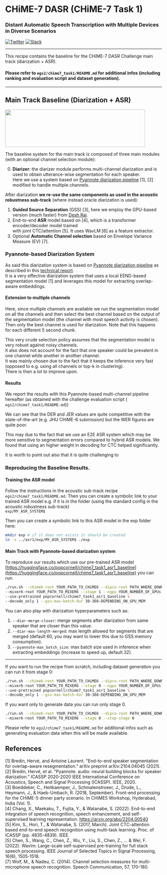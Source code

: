 # CHiME-7 DASR (CHiME-7 Task 1)

### Distant Automatic Speech Transcription with Multiple Devices in Diverse Scenarios

[![Twitter](https://img.shields.io/twitter/url/https/twitter.com/chimechallenge.svg?style=social&label=Follow%20%40chimechallenge)](https://twitter.com/chimechallenge)
[![Slack][slack-badge]][slack-invite]

---
This recipe contains the baseline for the CHiME-7 DASR Challenge main track (diarization + ASR).

#### Please refer to `egs2/chime7_task1/README.md` for additional infos (including ranking and evaluation script and dataset generation).

---

## Main Track Baseline (Diarization + ASR)
<img src="https://www.chimechallenge.org/current/task1/images/baseline.png" width="450" height="120" />

The baseline system for the main track is composed of three main modules (with an optional channel selection module):

0. **Diarizer**: the diarizer module performs multi-channel diarization and is used to obtain utterance-wise segmentation
for each speaker. <br>
Here we use a system based on [Pyannote diarization pipeline](https://huggingface.co/pyannote/speaker-diarization) [1], [2] modified
to handle multiple channels.

After diarization **we re-use the same components as used in the acoustic robustness sub-track** (where instead oracle diarization is used):

1. **Guided Source Separation** (GSS) [3], here we employ the GPU-based version (much faster) from [Desh Raj](https://github.com/desh2608/gss).
2. End-to-end **ASR** model based on [4], which is a transformer encoder/decoder model trained <br>
with joint CTC/attention [5]. It uses WavLM [6] as a feature extractor.
3. Optional **Automatic Channel selection** based on Envelope Variance Measure (EV) [7].


### Pyannote-based Diarization System

As said this diarization system is based on [Pyannote diarization pipeline](https://huggingface.co/pyannote/speaker-diarization) as described in
this [technical report](https://huggingface.co/pyannote/speaker-diarization/resolve/main/technical_report_2.1.pdf). <br>
It is a very effective diarization system that uses a local EEND-based segmentation model [1] and leverages this model
for extracting overlap-aware embeddings.

#### Extension to multiple channels
Here, since multiple channels are available we run the segmentation model on all the channels
and then select the best channel based on the output of the segmentation model (the channel with most speech activity is chosen).
<br> Then only the best channel is used for diarization. Note that this happens for each different 5 second chunk.

This very crude selection policy assumes that the segmentation model is very robust against noisy channels. <br>
It also does not account for the fact that one speaker could be prevalent in one channel while another in another channel. <br>
It was mainly chosen due to the fact that it keeps the inference very fast (opposed to e.g. using all channels or top-k in clustering). <br>
There is then a lot to improve upon.

#### Results

We report the results with this Pyannote-based multi-channel pipeline hereafter (as obtained with the challenge evaluation script ( `egs2/chime7_task1/README.md`))




We can see that the DER and JER values are quite competitive with the state-of-the-art (e.g. JHU CHiME-6 submission) but
the WER figures are quite poor. <br>

This may due to the fact that we use an E2E ASR system which may be more sensitive to segmentation errors compared to
hybrid ASR models. We found that using an higher weight in decoding for CTC helped significantly.

It is worth to point out also that it is quite challenging to


### Reproducing the Baseline Results.

#### Training the ASR model

Follow the instructions in the acoustic sub-track recipe `egs2/chime7_task1/README.md`.
Then you can create a symbolic link to your trained ASR model e.g. if it is in the folder (using the standard config in the acoustic robustness sub-track) <br>
`exp/MY_ASR_SYSTEM$
`

Then you can create a symbolic link to this ASR model in the exp folder here:
```bash
mkdir exp # if it does not exists it should be created
ln -s ../asr1/exp/MY_ASR_SYSTEM$ ./exp
```

#### Main Track with Pyannote-based diarization system

To reproduce our results which use our pre-trained ASR model [https://huggingface.co/popcornell/chime7_task1_asr1_baseline](https://huggingface.co/popcornell/chime7_task1_asr1_baseline) you can
run:
```bash
./run.sh --chime6-root YOUR_PATH_TO_CHiME6 --dipco-root PATH_WHERE_DOWNLOAD_DIPCO \
--mixer6-root YOUR_PATH_TO_MIXER6 --stage 1 --ngpu YOUR_NUMBER_OF_GPUs \
--use-pretrained popcornell/chime7_task1_asr1_baseline \
--decode_only 1 --gss-max-batch-dur 30-360-DEPENDING_ON_GPU_MEM
```
You can also play with diarization hyperparameters such as:
1. `--diar-merge-closer`: merge segments after diarization from same speaker that are closer than this value.
2. `--diar-max-length-merged`: max length allowed for segments that are merged (default 60, you may want to lower this due to GSS memory consumption).
3. `--pyannote-max_batch_size`: max batch size used in inference when extracting embeddings (increase to speed up, default 32).
---

If you want to run the recipe from scratch, including dataset generation you can
run it from stage 0:
```bash
./run.sh --chime6-root YOUR_PATH_TO_CHiME6 --dipco-root PATH_WHERE_DOWNLOAD_DIPCO \
--mixer6-root YOUR_PATH_TO_MIXER6 --stage 0 --ngpu YOUR_NUMBER_OF_GPUs \
--use-pretrained popcornell/chime7_task1_asr1_baseline \
--decode_only 1 --gss-max-batch-dur 30-360-DEPENDING_ON_GPU_MEM
```
If you want only to generate data you can run only stage 0.
```bash
./run.sh --chime6-root YOUR_PATH_TO_CHiME6 --dipco-root PATH_WHERE_DOWNLOAD_DIPCO \
--mixer6-root YOUR_PATH_TO_MIXER6 --stage 0 --stop-stage 0
```
Please refer to `egs2/chime7_task1/README.md` for additional infos such as
generating evaluation data when this will be made available.



## References

[1] Bredin, Hervé, and Antoine Laurent. "End-to-end speaker segmentation for overlap-aware resegmentation." arXiv preprint arXiv:2104.04045 (2021). <br>
[2] Bredin, Hervé, et al. "Pyannote. audio: neural building blocks for speaker diarization." ICASSP 2020-2020 IEEE International Conference on Acoustics, Speech and Signal Processing (ICASSP). IEEE, 2020.  <br>
[3] Boeddeker, C., Heitkaemper, J., Schmalenstroeer, J., Drude, L., Heymann, J., & Haeb-Umbach, R. (2018, September). Front-end processing for the CHiME-5 dinner party scenario. In CHiME5 Workshop, Hyderabad, India (Vol. 1). <br>
[4] Chang, X., Maekaku, T., Fujita, Y., & Watanabe, S. (2022). End-to-end integration of speech recognition, speech enhancement, and self-supervised learning representation. <https://arxiv.org/abs/2204.00540> <br>
[5] Kim, S., Hori, T., & Watanabe, S. (2017, March). Joint CTC-attention based end-to-end speech recognition using multi-task learning. Proc. of ICASSP (pp. 4835-4839). IEEE. <br>
[5] Chen, S., Wang, C., Chen, Z., Wu, Y., Liu, S., Chen, Z., ... & Wei, F. (2022). Wavlm: Large-scale self-supervised pre-training for full stack speech processing. IEEE Journal of Selected Topics in Signal Processing, 16(6), 1505-1518. <br>
[7] Wolf, M., & Nadeu, C. (2014). Channel selection measures for multi-microphone speech recognition. Speech Communication, 57, 170-180.  <br>




[slack-badge]: https://img.shields.io/badge/slack-chat-green.svg?logo=slack
[slack-invite]: https://join.slack.com/t/chime-fey5388/shared_invite/zt-1oha0gedv-JEUr1mSztR7~iK9AxM4HOA
[twitter]: https://twitter.com/chimechallenge<h2>References</h2>
